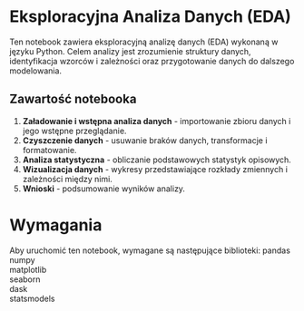 # Eksploracyjna Analiza Danych (EDA)

Ten notebook zawiera eksploracyjną analizę danych (EDA) wykonaną w języku Python. 
Celem analizy jest zrozumienie struktury danych, identyfikacja wzorców i zależności oraz przygotowanie danych do dalszego modelowania.

## Zawartość notebooka

1. **Załadowanie i wstępna analiza danych** - importowanie zbioru danych i jego wstępne przeglądanie.
2. **Czyszczenie danych** - usuwanie braków danych, transformacje i formatowanie.
3. **Analiza statystyczna** - obliczanie podstawowych statystyk opisowych.
4. **Wizualizacja danych** - wykresy przedstawiające rozkłady zmiennych i zależności między nimi.
5. **Wnioski** - podsumowanie wyników analizy.

# Wymagania

Aby uruchomić ten notebook, wymagane są następujące biblioteki:
pandas  
numpy  
matplotlib  
seaborn  
dask  
statsmodels  